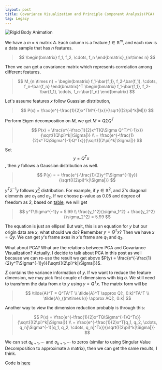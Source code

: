 ```yaml
---
layout: post
title: Covariance Visualization and Principle Component Analysis(PCA)
tag: Legacy
---
```

![Rigid Body Animation]({{site.baseurl}}/images/2021-03-08-covariance-visualization/ellipse.png)

We have a $m \times n$ matrix $A$. Each column is a feature $f \in
\mathbb{R}^m$, and each row is a data sample that has $n$ features.
> $$
\begin{bmatrix}
f_1, f_2, \cdots, f_n
\end{bmatrix}_{m\times n}
$$

Then we can get a covariance matrix which represents correlation among different features.
>$$
M_{n \times n} = \begin{bmatrix}
f_1-\bar{f_1}, f_2-\bar{f_1}, \cdots, f_n-\bar{f_n}
\end{bmatrix}^T
\begin{bmatrix}
f_1-\bar{f_1}, f_2-\bar{f_1}, \cdots, f_n-\bar{f_n}
\end{bmatrix}
$$

Let's assume features $x$ follow Guassian distribution,
> $$
P(x) =
\frac{e^{-\frac{1}{2}x^TM^{-1}x}}{\sqrt{((2\pi)^k|M|}}
$$

Perform Eigen decomposition on $M$, we get $M = Q\Sigma Q^T$
>$$
P(x) =
\frac{e^{-\frac{1}{2}x^T(Q\Sigma Q^T)^{-1}x}}{\sqrt{((2\pi)^k|\Sigma|}} \\
= \frac{e^{-\frac{1}{2}x^TQ\Sigma^{-1}Q^Tx}}{\sqrt{((2\pi)^k|\Sigma|}}
$$

Set $$y = Q^Tx$$, then $y$ follows a Gaussian distribution as well.
>$$
P(y) =
= \frac{e^{-\frac{1}{2}y^T\Sigma^{-1}y}}{\sqrt{((2\pi)^k|\Sigma|}}
$$

$y^T\Sigma^{-1}y$ follows
[$\chi^2$](https://en.wikipedia.org/wiki/Chi-square_distribution) distribution.
For example, if $y \in \mathbb{R}^2$, and $\Sigma$'s diagonal elements are
$\sigma_1$ and $\sigma_2$. If we choose p-value as $0.05$ and degree of freedom
as $2$, based on
[table](https://ib.bioninja.com.au/higher-level/topic-10-genetics-and-evolu/102-inheritance/chi-squared-table.html),
we will get

>$$
y^T\Sigma^{-1}y = 5.99 \\
\frac{y_1^2}{\sigma_1^2} + \frac{y_2^2}{\sigma_2^2} = 5.99
$$

The equation is just an ellipse! But wait, this is an equation for $y$ but our
origin data are $x$, what should we do? Remember $y = Q^Tx$? Then we have $x =
Qy$. We can get $y$'s frame axes in $x$'s frame are $q_1$ and $q_2$.

What about PCA? What are the relations between PCA and Covariance Visualization?
Actually, I decide to talk about PCA in this post as well because we can re-use
the result we get above $P(y) = \frac{e^{-\frac{1}{2}y^T\Sigma^{-1}y}}{\sqrt{((2\pi)^k|\Sigma|}}$.

$\Sigma$ contains the variance information of $y$. If we want to reduce the
feature dimension, we may pick first couple of dimensions with big $\sigma$. We
still need to transform the data from $x$ to $y$ using $y=Q^Tx$. The matrix form
will be
> $$
\tilde{A}^T = Q^TA^T \\
\tilde{A}^T \approx Q[:, 0:k]^TA^T \\
\tilde{A}_{(m\times k)} \approx AQ[:, 0:k]
$$

Another way to view the dimension reduction probably is through this:
>$$
P(x) =
\frac{e^{-\frac{1}{2}x^TQ\Sigma^{-1}Q^Tx}}{\sqrt{((2\pi)^k|\Sigma|}} \\
= \frac{e^{-\frac{1}{2}x^T[q_1, q_2, \cdots, q_n]\Sigma^{-1}[q_1, q_2, \cdots, q_n]^Tx}}{\sqrt{((2\pi)^k|\Sigma|}}
$$

We can set $q_{k+1}, \cdots$ and $\sigma_{k+1}, \cdots$ to zeros (similar to
using Singular Value Decomposition to approximate a matrix), then we can
get the same results, I think.

Code is [here](https://github.com/xipengwang/RandomHacks/tree/main/covariance-visualization)
